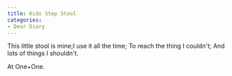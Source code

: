 ```yaml
---
title: Kids Step Stool
categories:
- Dear Diary
---
```


This little stool is mine;I use it all the time;
To reach the thing I couldn't;
And lots of things I shouldn't.

At One+One.
